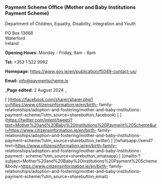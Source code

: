 ###  Payment Scheme Office (Mother and Baby Institutions Payment Scheme)

Department of Children, Equality, Disability, Integration and Youth

PO Box 13668  
Waterford  
Ireland

**Opening Hours:** Monday - Friday, 9am - 6pm

**Tel:** +353 1 522 9992

**Homepage:** [ https://www.gov.ie/en/publication/f5049-contact-us/
](https://www.gov.ie/en/publication/f5049-contact-us/)

**Email:** [ info@paymentscheme.ie ](mailto:info@paymentscheme.ie)

_**Page edited:** 2 August 2024 _

[
](https://facebook.com/sharer/sharer.php?u=https://www.citizensinformation.ie/en/birth-
family-relationships/adoption-and-fostering/mother-and-baby-institutions-
payment-scheme/?utm_source=sharebutton_facebook) [
](https://twitter.com/intent/tweet/?text=Mother%20and%20Baby%20Institutions%20Payment%20Scheme&url=https://www.citizensinformation.ie/en/birth-
family-relationships/adoption-and-fostering/mother-and-baby-institutions-
payment-scheme/?utm_source=sharebutton_twitter) [
](whatsapp://send?text=https://www.citizensinformation.ie/en/birth-family-
relationships/adoption-and-fostering/mother-and-baby-institutions-payment-
scheme/?utm_source=sharebutton_whatsapp) [
](mailto:?subject=Mother%20and%20Baby%20Institutions%20Payment%20Scheme&body=https://www.citizensinformation.ie/en/birth-
family-relationships/adoption-and-fostering/mother-and-baby-institutions-
payment-scheme/?utm_source=sharebutton_email) [ ](javascript:void\(0\))
